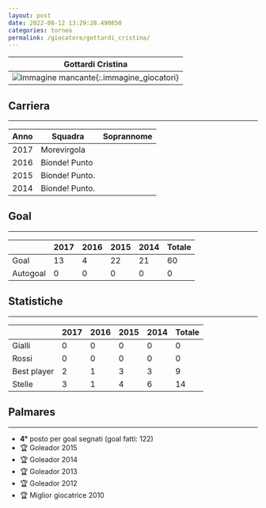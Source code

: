 ```yaml
---
layout: post
date: 2022-08-12 13:29:28.490850
categories: torneo
permalink: /giocatore/gottardi_cristina/
---
```

<link rel='stylesheets' href='./../assets/giocatori.css'>

| Gottardi Cristina |
|:-----:|
| ![Immagine mancante]('./../../assets/giocatori/gottardi_cristina.png){:.immagine_giocatori} |


## Carriera
----

|Anno|Squadra|Soprannome|
|:---:|---|---|
|2017|Morevirgola||
|2016|Bionde! Punto||
|2015|Bionde! Punto.||
|2014|Bionde! Punto.||


## Goal
----

| |2017|2016|2015|2014| Totale |
|---|---|---|---|---|---|
|Goal|13|4|22|21|60|
|Autogoal|0|0|0|0|0|


## Statistiche
----

| |2017|2016|2015|2014| Totale |
|---|---|---|---|---|---|
|Gialli|0|0|0|0|0|
|Rossi|0|0|0|0|0|
|Best player|2|1|3|3|9|
|Stelle|3|1|4|6|14|


## Palmares
----

- **4°** posto per goal segnati (goal fatti: 122)
- 🏆 Goleador 2015
- 🏆 Goleador 2014
- 🏆 Goleador 2013
- 🏆 Goleador 2012
- 🏆 Miglior giocatrice 2010